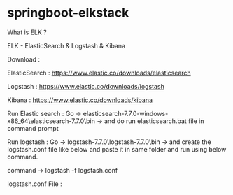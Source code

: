 # springboot-elkstack

What is ELK ?

ELK  - ElasticSearch & Logstash & Kibana

Download :

ElasticSearch : https://www.elastic.co/downloads/elasticsearch

Logstash : https://www.elastic.co/downloads/logstash

Kibana : https://www.elastic.co/downloads/kibana

Run Elastic search : Go -> elasticsearch-7.7.0-windows-x86_64\elasticsearch-7.7.0\bin -> and do run elasticsearch.bat file in command prompt

Run logstash : Go -> logstash-7.7.0\logstash-7.7.0\bin -> and create the logstash.conf file like below and paste it in same folder and run using below command.

command -> logstash -f logstash.conf

logstash.conf File :




